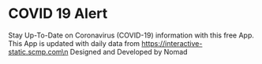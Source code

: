 # COVID 19 Alert
Stay Up-To-Date on Coronavirus (COVID-19) information with this free App. This App is updated with daily data from https://interactive-static.scmp.com\n Designed and Developed by Nomad
